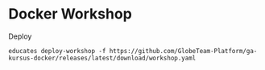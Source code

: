 # Docker Workshop


Deploy
```
educates deploy-workshop -f https://github.com/GlobeTeam-Platform/ga-kursus-docker/releases/latest/download/workshop.yaml
```